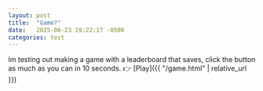 ```yaml
---
layout: post
title:  "Game?"
date:   2025-06-23 19:22:17 -0500
categories: test
---
```

Im testing out making a game with a leaderboard that saves, click the button as much as you can in 10 seconds.
👉 [Play]({{ "/game.html" | relative_url }})
